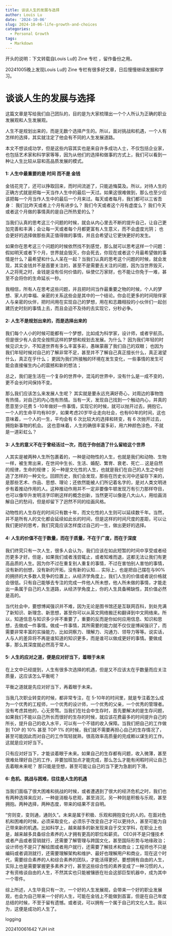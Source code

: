 ```yaml
---
title: 谈谈人生的发展与选择
author: Louis Lu
date: '2024-10-06'
slug: 2024-10-06-life-growth-and-choices
categories:
  - Personal Growth
tags:
  - Markdown
---
```

开头的说明：下文转载自Louis Lu的 Zine 专栏 ，留作备份之用。

20241005晚上发现Louis Lu的 Zine 专栏有很多好文章，日后慢慢继续发掘和学习。



# 谈谈人生的发展与选择



这篇文章是写给我们自己团队的，目的是为大家梳理出一个个人所认为正确的职业发展观和人生发展观。



人生不是规划出来的，而是无数个选择产生的。所以，面对挑战和机遇，一个人有怎样的选择，其实就注定了他会有不同的人生发展道路。



本文不想谈成功学，但是这些内容其实也是来自许多成功人士，不仅包括企业家，也包括艺术家和科学家等等，因为从他们的选择和做事的方式上，我们可以看到一种让人生比较从容和高品质发展的模式。





#### **1: 人生中最重要的是 时间 而不是 金钱**

金钱花完了，还可以挣取回来，而时间流逝了，只能追悔莫及。所以，对待人生的正确方式就是把每一天当作人生中的最后一天过。如果这很难做到，那么也至少应该把每一个月当作人生中的最后一个月来过。每天或者每月，我们都可以三省吾身： 我们比昨天或者上个月有进步么？ 我们今天或者这个月有虚度么？ 我们今天或者这个月做的事情真的是自己所热爱的么？ 



当我们认真的思考这三个问题的时候，就会从内心里去不断的提升自己，让自己更加完善和丰满；会让每一天或者每个月都更富有人生意义，而不会虚度光阴； 也会更好的选择做那些真正值得做的事情，并且会希望让它更快更好的发生。



如果你在思考这三个问题的时候依然找不到感觉，那么就可以思考这样一个问题：假如明天或者下个月，世界就会毁灭，你会死去，你现在或者这个月最希望做的事情是什么？最希望和什么人呆在一起？当我们认真的思考这个问题的时候，就会发现，其实金钱并不是首要关注的，甚至不是需要去关注的问题，因为当世界毁灭，人之将死之时，金钱是没有任何价值的，纵使亿万家财，也不能让你免于一难，甚至不会将你的生命延长一秒。



我相信，所有人在思考这些问题，并且把时间当作最重要之物的时候，个人的梦想、家人的幸福、亲密的关系这些会是其中的一个结论。你会花更多的时间陪伴家人与亲密的伙伴，把时间用在实现自己的梦想，用在和志趣相投的小伙伴们一起创建历史时刻的事情上去，而且会迫不及待的去实现它，分秒必争。





#### **2: 人生不是规划出来的，而是选择出来的**

我们每个人小的时候可能都有一个梦想，比如成为科学家，设计师，或者宇航员。但是很少有人会完全按照这样的梦想和规划去发展。为什么？ 因为我们年轻的时候见识太少，不知道世界有多么丰富多彩，愚昧蒙蔽了我们自己的双眼； 也因为我们年轻时候对自己的了解非常不足，甚至并不了解自己真正擅长什么，真正渴望什么，真正在乎什么； 更因为我们所接触的环境在发生变化，一些事情的发生可能会直接催生内心的震撼和新的想法；



总之，我们是生活在一个复杂的世界中，混沌的世界中，没有什么是一成不变的，更不会长时间保持不变。



那么我们应该怎么来发展人生呢？ 其实就是要永远充满好奇心，对周边的事物饱有热情，对自己的内心饱有热情。当有一天，发现自己找到一个触动内心，并真的愿意至少花费 5 -10年做好一件事情，实现它的时候，就可以抛开过去，拥抱它。一个人的生命平均有80岁，如果考虑20岁毕业走向社会，也有60年的时间，这也意味着，一个人的一生，平均会有 6 次比较大的选择和转变，有 6 次抛开过去，拥抱新事物的机会。 这也意味着，人生的确很丰富多彩，用六种颜色涂色，不就是一道彩虹么？





#### **3: 人生的意义不在于曾经活过一次，而在于你创造了什么留给这个世界**

人其实是被两种人生所包裹着的，一种是动物性的人生，也就是我们和动物、生物一样，被生育出来，在世间中生长、生活、婚配、繁育、衰老、死亡... 这是自然的规律，生命的规律； 另一种是文化性的人生，也就是我们在自己的人生之中创造了怎样的一种文化。回顾历史，我们会发现，那些在历史长河中还留存下来的，是那些艺术、作品、思想、理论；还依然能被人们所记着名字的，是对人类文明进步有着推动作用的人。这种推动作用并不一定非要像牛顿发现万有引力那样夺目，也可以像毕升发明活字印刷这样的概念创新，当然更可以像是八大山人，用绘画消解自己的愁闷，但是却留下了迥然不同的绘画风格。



动物性的人生存在的时间只有数十年，而文化性的人生则可以延续数千年。当然，并不是所有人的文化都会延续如此长的时间，但是这样的时间尺度的差距，可以让我们更好的思考，我们究竟应该怎样度过自己的一生，做出更好的选择。





#### **4: 人生的价值不在于数量，而在于质量，不在于广度，而在于深度**

我们终究只有一次人生，很多人会认为，我们应该在如此短暂的时间中享受或者经历更多才好。但是，如果我们或者浅尝辄止，或者知难而退，这都无法让我们有更高品质的人生。因为你不过在重复别人重复的事情，不过在害怕别人害怕的事情，没有新的创想，没有新的开拓，没有新的认知.... 实际上，也是把自己摆在与90%的拥挤的大多数人竞争的位置上，从经济学角度上，我们人生的价值或者说价格就会很低。只有自己能够去专注的完成一件他人所未想，他人所未做的事情，才能走出一条属于自己的人生道路，从经济学角度上，你的人生具备稀缺性，其价值必然是高的。



当代社会中，要想博闻强识并不难，因为无论是图书馆还是互联网百科，到处充满了新知识、新理念、新思想，甚至你可以从英文网络搬迁和翻译到中文网络来。所以，知道信息与知识多少并不重要了，重要的反而是你如何应用信息、知识和思想，去做成一件事情。做成一件事情，其所需要的能力就不仅仅是博闻强识了，而需要非常丰富的实操能力，比如洞察力、理解力、沟通力、领导力等等。说实话，人与人的差异将不再是谁知道的知识更多，而是谁可以做成更好的事情。要做成事，那么其深度就必然高于常人。







#### **5: 人生的应对之道，便是应对好当下，着眼于未来**

在上文中已经提到，人生有很多次选择的机遇，但是又不应该太在乎数量而应关注质量，这应该怎么平衡呢？



平衡之道就是先应对好当下，再着眼于未来。



当我几次职业转变的时候，都非常专注，在 5-10年的时间里，就是专注着怎么成为一个优秀的工程师，一个优秀的设计师，一个优秀的父亲，一个优秀的管理者。没有考虑其他的，心无旁骛。当我们在社会中生存时，首先要解决的是生存问题，如果我们不能以自己所长而很好的生存的时候，就应该花费最多的时间提升自己的所长，提升自己的收入水平，可以有一个不错的收入保障。当我们把自己的工作做到 TOP 的 10% 甚至 TOP 1% 的时候，我们就不需要再担心自己的生存情况了，甚至可能因此而对自己的工作驾轻就熟，很高效率高质量的完成赖以谋生的工作。这就是应对好当下。



只有应对好当下，才能谈着眼于未来。如果自己的生存都有问题，收入微薄，甚至很难处理好自己的工作，非要加班加点才能完成，那么怎么才能有闲暇时间让自己去着眼未来呢？ 那只能是空想，甚至可能让自己的当下更为急剧的下滑。





#### **6: 危机、挑战与困难，往往是人生的机遇** 

当我们面临了很大困难和挑战的时候，或者遭遇到了很大的经济危机之时，我们也有两种选择来应对，一种是消极与悲观，甚至消沉，另一种则是积极与乐观，甚至拥抱。两种选择，两种态度，带来的结果不言自明。



“穷则变，变则通，通则久”。未来是属于积极、乐观和拥抱变化的人的。在面对危机和困难的时候，必须采取变化，必须乐于改变自己才可以更持久，甚至可能为自己带来新的机遇。比如科学上，越来越多的新发现来自于交叉学科，在职业上也是，越来越多具备综合素养的人才拥有更高的职位和薪资。 CEO并不是只懂技术或者产品或者营销就行，还需要了解管理与跨国文化，甚至国际形势与地缘政治；设计师也不是只了解绘图或者用户就行，还需要了解技术和商业；工程师也不只是编码或者调测就行，还需要理解架构和维护、最好也理解用户和商业，现在这个时代，需要综合素养的人和综合素养的团队，才能活得更好。要想拥有自由的人生，实际上也是需要掌握更多素养才行，甚至这些综合性的素养变成了一种习惯的人，才有资格谈自由的人生，不然其实也只能被镶嵌在社会这部巨型机器中，成为其中一个零件。





综上所述，人生毕竟只有一次，一个好的人生发展观，会带来一个好的职业发展观，也会为自己带来一个好的人生，可能在金钱上不能做到首富，但是在自己年度总结的时候，不至于留有遗憾。或者说，可以拥有一个属于自己的文化人生。我以为，这便是成功的人生了。







logging

202410061642 YJH init

